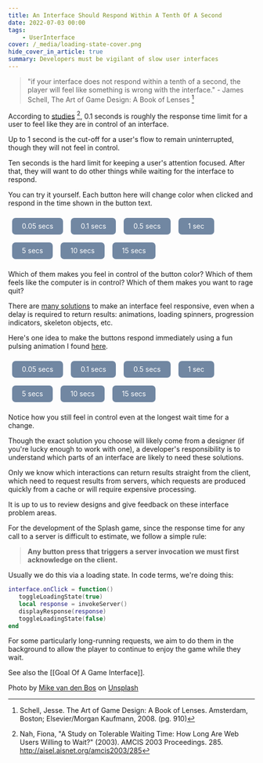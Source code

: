 ```yaml
---
title: An Interface Should Respond Within A Tenth Of A Second
date: 2022-07-03 00:00
tags:
    - UserInterface
cover: /_media/loading-state-cover.png
hide_cover_in_article: true
summary: Developers must be vigilant of slow user interfaces
---
```


> "if your interface does not respond within a tenth of a second, the player will feel like something is wrong with the interface." 
\- James Schell,  The Art of Game Design: A Book of Lenses [^1]

According to [studies](https://www.nngroup.com/articles/response-times-3-important-limits) [^2], 0.1 seconds is roughly the response time limit for a user to feel like they are in control of an interface.

Up to 1 second is the cut-off for a user's flow to remain uninterrupted, though they will not feel in control.

Ten seconds is the hard limit for keeping a user's attention focused. After that, they will want to do other things while waiting for the interface to respond.

You can try it yourself. Each button here will change color when clicked and respond in the time shown in the button text.

<style>
.buttons {
    width: 100%;
    display: flex;
    flex-flow: wrap;
}

a.btn {
    padding: 0 1.25rem;
    line-height: 2.125rem;
    font-size: 0.875rem;
    font-weight: 400;
    text-align: center;
    margin: 0.5rem;
    border-radius: 0.5em;
    background-color: #7187A2;
    color: #fff;
    text-decoration: none;
    overflow: hidden;
    cursor: pointer;
    vertical-align: middle;
    outline: none;
    touch-action: none !important;
    -webkit-tap-highlight-color: rgba(0,0,0,0);
}
    
@keyframes pulse {
    0% {
        transform: scale(0.95);
        box-shadow: 0 0 0 0 rgba(0, 0, 0, 0.7);
    }

    70% {
        transform: scale(1);
        box-shadow: 0 0 0 10px rgba(0, 0, 0, 0);
    }

    100% {
        transform: scale(0.95);
        box-shadow: 0 0 0 0 rgba(0, 0, 0, 0);
    }
}
</style>

<script>
const colors = ["rgb(113, 135, 162)", "rgb(255, 105, 180)", "rgb(255, 0, 0)", "rgb(255, 142, 0)", "rgb(255, 209, 0)", "rgb(0, 142, 0)", "rgb(0, 192, 192)", "rgb(64, 0, 152)", "rgb(142, 0, 142)"];

// Thanks to https://stackoverflow.com/questions/34458815/comparing-rgb-colors-in-javascript
function rgbExtract(s) {
  var match = /^\s*rgb\(\s*(\d+),\s*(\d+),\s*(\d+)\)\s*$/.exec(s);
  if (match === null) {
    return null;
  }
  return {
    r: parseInt(match[1], 10),
    g: parseInt(match[2], 10),
    b: parseInt(match[3], 10)
  };
}

function rgbMatches(sText, tText) {
  var sColor = rgbExtract(sText),
    tColor = rgbExtract(tText);
  if (sColor === null || tColor === null) {
    return false;
  }
  var componentNames = ['r', 'g', 'b'];
  for (var i = 0; i < componentNames.length; ++i) {
    var name = componentNames[i];
    if (sColor[name] != tColor[name]) {
      return false;
    }
  }
  return true;
}
    
function toggleLoading(el, isOn) {
    if (isOn) {
        el.style.animation = "pulse 2s linear infinite"
    }
    else {
        el.style.removeProperty("animation");
    }
}

function changeColor(delay, id, loading) {
  var el = document.getElementById(id);

  if (loading) {
      toggleLoading(el, true)
  }
    
  setTimeout(() => {
    let color = window.getComputedStyle(el).getPropertyValue('background-color');
    var colorIndex = colors.findIndex(candidateColor => rgbMatches(candidateColor, color));
    var nextIndex = (colorIndex + 1) % colors.length;
    var nextColor = colors[nextIndex];
    el.style.backgroundColor = nextColor;
    toggleLoading(el, false)
  }, delay);
}
</script>

<div class="buttons">
    <a onclick="changeColor(50, this.id)" id="btn-1" class="btn"><span>0.05 secs</span></a>
    <a onclick="changeColor(100, this.id)" id="btn-2" class="btn"><span>0.1 secs</span></a>
    <a onclick="changeColor(500, this.id)" id="btn-3" class="btn"><span>0.5 secs</span></a>
    <a onclick="changeColor(1000, this.id)" id="btn-4" class="btn"><span>1 sec</span></a>
    <a onclick="changeColor(5000, this.id)" id="btn-5" class="btn"><span>5 secs</span></a>
    <a onclick="changeColor(10000, this.id)" id="btn-6" class="btn"><span>10 secs</span></a>
    <a onclick="changeColor(15000, this.id)" id="btn-7" class="btn"><span>15 secs</span></a>
</div>

Which of them makes you feel in control of the button color? Which of them feels like the computer is in control? Which of them makes you want to rage quit?

There are [many solutions](https://www.nngroup.com/articles/progress-indicators/) to make an interface feel responsive, even when a delay is required to return results: animations, loading spinners, progression indicators, skeleton objects, etc.

Here's one idea to make the buttons respond immediately using a fun pulsing animation I found [here](https://www.florin-pop.com/blog/2019/03/css-pulse-effect/).

<div class="buttons">
    <a onclick="changeColor(50, this.id, true)" id="btn-8" class="btn"><span>0.05 secs</span></a>
    <a onclick="changeColor(100, this.id, true)" id="btn-9" class="btn"><span>0.1 secs</span></a>
    <a onclick="changeColor(500, this.id, true)" id="btn-10" class="btn"><span>0.5 secs</span></a>
    <a onclick="changeColor(1000, this.id, true)" id="btn-11" class="btn"><span>1 sec</span></a>
    <a onclick="changeColor(5000, this.id, true)" id="btn-12" class="btn"><span>5 secs</span></a>
    <a onclick="changeColor(10000, this.id, true)" id="btn-13" class="btn"><span>10 secs</span></a>
    <a onclick="changeColor(15000, this.id, true)" id="btn-14" class="btn"><span>15 secs</span></a>
</div>

Notice how you still feel in control even at the longest wait time for a change.

Though the exact solution you choose will likely come from a designer (if you're lucky enough to work with one), a developer's responsibility is to understand which parts of an interface are likely to need these solutions.

Only we know which interactions can return results straight from the client, which need to request results from servers, which requests are produced quickly from a cache or will require expensive processing.

It is up to us to review designs and give feedback on these interface problem areas.

For the development of the Splash game, since the response time for any call to a server is difficult to estimate, we follow a simple rule:

> **Any button press that triggers a server invocation we must first acknowledge on the client.**

Usually we do this via a loading state. In code terms, we're doing this:

```lua
interface.onClick = function()
   toggleLoadingState(true)
   local response = invokeServer()
   displayResponse(response)
   toggleLoadingState(false)
end
```

For some particularly long-running requests, we aim to do them in the background to allow the player to continue to enjoy the game while they wait.

See also the [[Goal Of A Game Interface]].

[^1]: Schell, Jesse. The Art of Game Design: A Book of Lenses. Amsterdam, Boston; Elsevier/Morgan Kaufmann, 2008. (pg. 910)
[^2]: Nah, Fiona, "A Study on Tolerable Waiting Time: How Long Are Web Users Willing to Wait?" (2003). AMCIS 2003 Proceedings. 285.
http://aisel.aisnet.org/amcis2003/285

Photo by <a href="https://unsplash.com/@mike_van_den_bos?utm_source=unsplash&utm_medium=referral&utm_content=creditCopyText">Mike van den Bos</a> on <a href="https://unsplash.com/s/photos/loading?utm_source=unsplash&utm_medium=referral&utm_content=creditCopyText">Unsplash</a>